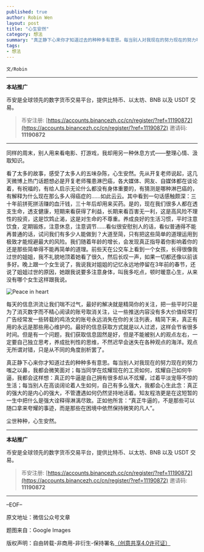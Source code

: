 ```yaml
---
published: true
author: Robin Wen
layout: post
title: "心生安然"
category: 想法
summary: "真正静下心来你才知道过去的种种多有意思。每当别人对我现在的努力现在的努力嗤之以鼻，我都会微笑面对；每当同学在炫耀现在的工资如何，炫耀自己如何牛逼，我都会这样想：真正的牛逼是自己拥有很多却从不炫耀，过着平淡宠辱不惊的生活；每当别人在高谈阔论着人生如何，自己有多么强大，我都会心生此念：真正的强大的是内心的强大，不管遭遇如何仍然坚持地活着。知友程浩更是在这短暂的一生中把什么是强大诠释得淋漓尽致。正如他所言：“真正牛逼的，不是那些可以随口拿来夸耀的事迹，而是那些在困境中依然保持微笑的凡人”。"
tags:
- 想法
---
```


`文/Robin`

***

**本站推广**

币安是全球领先的数字货币交易平台，提供比特币、以太坊、BNB 以及 USDT 交易。

> 币安注册: [https://accounts.binancezh.cc/cn/register/?ref=11190872](https://accounts.binancezh.cc/cn/register/?ref=11190872)
> 邀请码: **11190872**

***

同样的周末，别人用来看电影、打游戏，我却用另一种休息方式——整理心情、汲取知识。

看了太多的故事，感受了太多人的五味杂陈，心生安然。先从开复老师说起，这几天微博上热门话题想必是开复老师罹患淋巴癌，各大媒体、网友、自媒体都在谈论着，有祝福的，有给人启示无论什么都没有身体重要的，有猜测是哪种淋巴癌的，有解释为什么现在那么多人得癌症的……如此云云。其中看到一句话感触颇深：三十年前拼死拼活赚的血汗钱，三十年后却用来买药。是的，现在我们很多人都在透支生命，透支健康，短期来看获得了利益，长期来看百害无一利，这是高风险不理性的投资，这是饮鸩止渴，这是对生命的不尊重。养成良好的生活习惯，平时注意饮食，定期锻炼，注意休息，注意调节……看似很安慰别人的话，看似普通得不能再普通的话，试问我们有多少人能做到？大道至简，只有把这些简单的道理运用到极致才能规避最大的风险。我们随着年龄的增长，会发现真正指导着你影响着你的还是那些简单得不能再简单的道理。前些天在公交车上看到一个女孩，长得很像我过世的姐姐，我不礼貌地顶着她看了很久，然后长叹一声，如果一切都还像以前该多好。晚上跟一个女生说了，我说我对姐姐的记忆永远地停留在3年前的春节，还说了姐姐过世的原因，她跟我说要多注意身体，叫我多吃点，顿时暖意心生，从来没有哪个女生这样跟我说。

![Peace in heart](https://cdn.dbarobin.com/xNxheus.jpg)

每天的信息洪流让我们喘不过气，最好的解决就是精简你的关注，把一些平时只是为了消灭数字而不精心阅读的账号取消关注，让一些推送内容没有多大价值经常打广告经常发一些转载的鸡汤文的账号永远消失在你的关注列表，精简下来，真正有用的永远是那些用心维护的。最好的信息获取方式就是以人过滤，这样会节省很多时间。但是有一个问题，我们获取信息固然是好，但是不能被别人的观点左右，一定要自己独立思考，养成批判性的思维，不然迟早会迷失在各种观点的海洋。观点无所谓对错，只是从不同的角度剖析罢了。

真正静下心来你才知道过去的种种多有意思。每当别人对我现在的努力现在的努力嗤之以鼻，我都会微笑面对；每当同学在炫耀现在的工资如何，炫耀自己如何牛逼，我都会这样想：真正的牛逼是自己拥有很多却从不炫耀，过着平淡宠辱不惊的生活；每当别人在高谈阔论着人生如何，自己有多么强大，我都会心生此念：真正的强大的是内心的强大，不管遭遇如何仍然坚持地活着。知友程浩更是在这短暂的一生中把什么是强大诠释得淋漓尽致。正如他所言：“真正牛逼的，不是那些可以随口拿来夸耀的事迹，而是那些在困境中依然保持微笑的凡人”。

尘世种种，心生安然。

***

**本站推广**

币安是全球领先的数字货币交易平台，提供比特币、以太坊、BNB 以及 USDT 交易。

> 币安注册: [https://accounts.binancezh.cc/cn/register/?ref=11190872](https://accounts.binancezh.cc/cn/register/?ref=11190872)
> 邀请码: **11190872**

***

–EOF–

原文地址：微信公众号文章

题图来自：Google Images

版权声明：自由转载-非商用-非衍生-保持署名<a href="http://creativecommons.org/licenses/by-nc-nd/4.0/deed.zh" target="_blank">（创意共享4.0许可证）</a>
